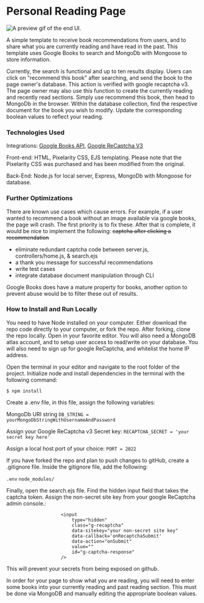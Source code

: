 # Personal Reading Page

![A preview gif of the end UI.](https://github.com/mariahlaqua/reading-page/blob/main/public/images/search2.gif)

A simple template to receive book recommendations from users, and to share what you are currently reading and have read in the past. This template uses Google Books to search and MongoDb with Mongoose to store information.

Currently, the search is functional and up to ten results display. Users can click on "recommend this book" after searching, and send the book to the page owner's database. This action is verified with google recaptcha v3. The page owner may also use this function to create the currently reading and recently read sections. Simply use recommend this book, then head to MongoDb in the browser. Within the database collection, find the respective document for the book you wish to modify. Update the corresponding boolean values to reflect your reading.

### Technologies Used

Integrations: [Google Books API](https://developers.google.com/books), [Google ReCaptcha V3](https://developers.google.com/recaptcha/docs/v3)

Front-end: HTML, Pixelarity CSS, EJS templating. Please note that the Pixelarity CSS was purchased and has been modified from the original.

Back-End: Node.js for local server, Express, MongoDb with Mongoose for database.

### Further Optimizations

There are known use cases which cause errors. For example, if a user wanted to recommend a book without an image available via google books, the page will crash. The first priority is to fix these. After that is complete, it would be nice to implement the following:
~~captcha after clicking a recommendation~~
- eliminate redundant captcha code between server.js, controllers/home.js, & search.ejs
- a thank you message for successful recommendations
- write test cases
- integrate database document manipulation through CLI

Google Books does have a mature property for books, another option to prevent abuse would be to filter these out of results.

### How to Install and Run Locally

You need to have Node installed on your computer. Either download the repo code directly to your computer, or fork the repo. After forking, clone the repo locally. Open in your favorite editor. You will also need a MongoDB atlas account, and to setup user access to read/write on your database. You will also need to sign up for google ReCaptcha, and whitelist the home IP address.

Open the terminal in your editor and navigate to the root folder of the project. Initialize node and install dependencies in the terminal with the following command:

```$ npm install```

Create a .env file, in this file, assign the following variables:

MongoDb URI string
```DB_STRING = yourMongoDbStringWithUsernameAndPassword```

Assign your Google ReCaptcha v3 Secret key:
```RECAPTCHA_SECRET = 'your secret key here'```

Assign a local host port of your choice:
```PORT = 2022```

If you have forked the repo and plan to push changes to gitHub, create a .gitignore file. Inside the gitignore file, add the following:

```.env```
```node_modules/```

Finally, open the search.ejs file. Find the hidden input field that takes the captcha token. Assign the non-secret site key from your google ReCaptcha admin console.:

```  
                    <input
                        type="hidden" 
                        class="g-recaptcha"
                        data-sitekey="your non-secret site key"
                        data-callback='onRecaptchaSubmit'
                        data-action="onSubmit"
                        value=""
                        id="g-captcha-response"
                    />
```

This will prevent your secrets from being exposed on github.

In order for your page to show what you are reading, you will need to enter some books into your currently reading and past reading section. This must be done via MongoDB and manually editing the appropriate boolean values.


